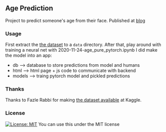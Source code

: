 ## Age Prediction
Project to predict someone's age from their face. Published at [blog](https://jvanelteren.github.io/blog/2020/11/24/face2age.html)

### Usage
First extract the [the dataset](https://www.kaggle.com/frabbisw/facial-age) to a `data` directory. After that, play around with training a neural net with 2020-11-24-age_pure_pytorch.ipynb
I did make the model into an app:
* db --> database to store predictions from model and humans
* html --> html page + js code to communicate with backend
* models --> traing pytorch model and pickled predictions

### Thanks
Thanks to Fazle Rabbi for making [the dataset available](https://www.kaggle.com/frabbisw/facial-age) at Kaggle.

### License
[![License: MIT](https://img.shields.io/badge/License-MIT-yellow.svg)](https://opensource.org/licenses/MIT)
You can use this under the MIT license
